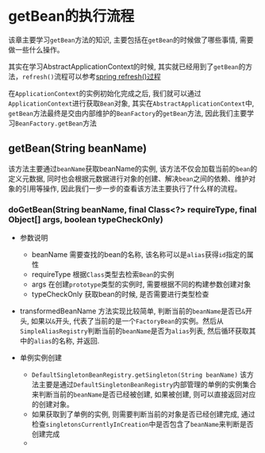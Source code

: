 
# getBean的执行流程
该章主要学习`getBean`方法的知识, 主要包括在`getBean`的时候做了哪些事情, 需要做一些什么操作。

其实在学习AbstractApplicationContext的时候, 其实就已经用到了`getBean`的方法，`refresh()`流程可以参考[spring refresh()过程](./spring_refresh过程.md)

在`ApplicationContext`的实例初始化完成之后, 我们就可以通过`ApplicationContext`进行获取`Bean`对象, 其实在`AbstractApplicationContext`中, `getBean`方法最终是交由内部维护的`BeanFactory`的`getBean`方法, 因此我们主要学习`BeanFactory.getBean`方法

## getBean(String beanName)
该方法主要通过`beanName`获取beanName的实例, 该方法不仅会加载当前的`bean`的定义元数据, 同时也会根据元数据进行对象的创建、解决`bean`之间的依赖、维护对象的引用等操作, 因此我们一步一步的查看该方法主要执行了什么样的流程。

### doGetBean(String beanName, final Class<?> requireType, final Object[] args, boolean typeCheckOnly)
  - 参数说明
    - beanName 需要查找的bean的名称, 该名称可以是`alias`获得`id`指定的属性
    - requireType 根据`Class`类型去检索`Bean`的实例
    - args 在创建`prototype`类型的实例时, 需要根据不同的构建参数创建对象
    - typeCheckOnly 获取bean的时候, 是否需要进行类型检查

  - transformedBeanName
  方法实现比较简单, 判断当前的`beanName`是否已`&`开头, 如果以`&`开头, 代表了当前的是一个`FactoryBean`的实例。然后从`SimpleAliasRegistry`判断当前的`beanName`是否为`alias`列表, 然后循环获取其中的`alias`的名称, 并返回.

  - 单例实例创建
    - `DefaultSingletonBeanRegistry.getSingleton(String beanName)`
    该方法主要是通过`DefaultSingletonBeanRegistry`内部管理的单例的实例集合来判断当前的`beanName`是否已经被创建, 如果被创建, 则可以直接返回对应的创建对象。
    - 如果获取到了单例的实例, 则需要判断当前的对象是否已经创建完成, 通过检查`singletonsCurrentlyInCreation`中是否包含了`beanName`来判断是否创建完成
    -
